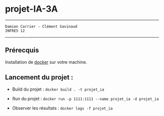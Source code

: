 # projet-IA-3A

---
```
Damien Carrier - Clément Savinaud
INFRES 12
```

---

## Prérecquis

Installation de [docker](https://docs.docker.com/get-docker/) sur votre machine.

## Lancement du projet : 

* Build du projet : `docker build . -t projet_ia`

* Run du projet : `docker run -p 1111:1111 --name projet_ia -d projet_ia`
* Observer les résultats : `docker logs -f projet_ia`